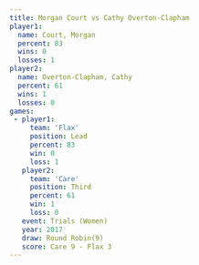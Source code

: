 ```yaml
---
title: Morgan Court vs Cathy Overton-Clapham
player1:                      
  name: Court, Morgan         
  percent: 83                 
  wins: 0                     
  losses: 1                   
player2:                      
  name: Overton-Clapham, Cathy
  percent: 61                 
  wins: 1                     
  losses: 0                   
games:
 - player1:        
     team: 'Flax'  
     position: Lead
     percent: 83   
     win: 0        
     loss: 1       
   player2:         
     team: 'Care'   
     position: Third
     percent: 61    
     win: 1         
     loss: 0        
   event: Trials (Women) 
   year: 2017            
   draw: Round Robin(9)  
   score: Care 9 - Flax 3
---
```

